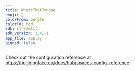 ```yaml
---
title: WhatsThatTongue
emoji: 🐨
colorFrom: purple
colorTo: red
sdk: streamlit
sdk_version: 1.41.1
app_file: app.py
pinned: false
---
```


Check out the configuration reference at https://huggingface.co/docs/hub/spaces-config-reference
